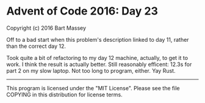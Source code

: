# Advent of Code 2016: Day 23
Copyright (c) 2016 Bart Massey

Off to a bad start when this problem's description linked to
day 11, rather than the correct day 12.

Took quite a bit of refactoring to my day 12 machine,
actually, to get it to work. I think the result is actually
better. Still reasonably efficent: 12.3s for part 2 on my
slow laptop. Not too long to program, either. Yay Rust.

---

This program is licensed under the "MIT License".
Please see the file COPYING in this distribution
for license terms.
